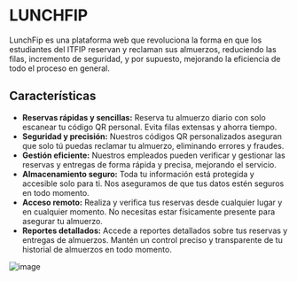 # LUNCHFIP

LunchFip es una plataforma web que revoluciona la forma en que los estudiantes del ITFIP reservan y reclaman sus almuerzos, reduciendo las filas, incremento de seguridad, y por supuesto, mejorando la eficiencia de todo el proceso en general.

## Características

- **Reservas rápidas y sencillas:** Reserva tu almuerzo diario con solo escanear tu código QR personal. Evita filas extensas y ahorra tiempo.
- **Seguridad y precisión:** Nuestros códigos QR personalizados aseguran que solo tú puedas reclamar tu almuerzo, eliminando errores y fraudes.
- **Gestión eficiente:** Nuestros empleados pueden verificar y gestionar las reservas y entregas de forma rápida y precisa, mejorando el servicio.
- **Almacenamiento seguro:** Toda tu información está protegida y accesible solo para ti. Nos aseguramos de que tus datos estén seguros en todo momento.
- **Acceso remoto:** Realiza y verifica tus reservas desde cualquier lugar y en cualquier momento. No necesitas estar físicamente presente para asegurar tu almuerzo.
- **Reportes detallados:** Accede a reportes detallados sobre tus reservas y entregas de almuerzos. Mantén un control preciso y transparente de tu historial de almuerzos en todo momento.

![image](https://github.com/user-attachments/assets/200cb469-c78b-4f84-b888-c08be924297e)

